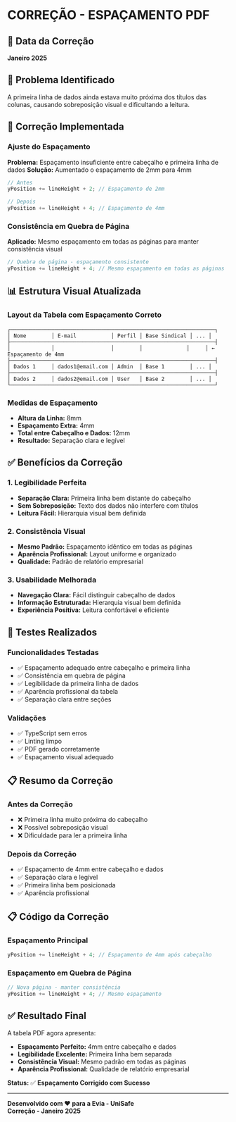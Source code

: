 # CORREÇÃO - ESPAÇAMENTO PDF

## 📅 Data da Correção
**Janeiro 2025**

## 🎯 Problema Identificado
A primeira linha de dados ainda estava muito próxima dos títulos das colunas, causando sobreposição visual e dificultando a leitura.

## 🔧 Correção Implementada

### **Ajuste do Espaçamento**
**Problema:** Espaçamento insuficiente entre cabeçalho e primeira linha de dados
**Solução:** Aumentado o espaçamento de 2mm para 4mm

```typescript
// Antes
yPosition += lineHeight + 2; // Espaçamento de 2mm

// Depois
yPosition += lineHeight + 4; // Espaçamento de 4mm
```

### **Consistência em Quebra de Página**
**Aplicado:** Mesmo espaçamento em todas as páginas para manter consistência visual

```typescript
// Quebra de página - espaçamento consistente
yPosition += lineHeight + 4; // Mesmo espaçamento em todas as páginas
```

## 📊 Estrutura Visual Atualizada

### **Layout da Tabela com Espaçamento Correto**
```
┌─────────────────────────────────────────────────────────────────┐
│ Nome        │ E-mail           │ Perfil │ Base Sindical │ ... │
├─────────────────────────────────────────────────────────────────┤
│             │                  │        │              │     │ ← Espaçamento de 4mm
├─────────────────────────────────────────────────────────────────┤
│ Dados 1     │ dados1@email.com │ Admin  │ Base 1        │ ... │
├─────────────────────────────────────────────────────────────────┤
│ Dados 2     │ dados2@email.com │ User   │ Base 2        │ ... │
└─────────────────────────────────────────────────────────────────┘
```

### **Medidas de Espaçamento**
- **Altura da Linha:** 8mm
- **Espaçamento Extra:** 4mm
- **Total entre Cabeçalho e Dados:** 12mm
- **Resultado:** Separação clara e legível

## ✅ Benefícios da Correção

### **1. Legibilidade Perfeita**
- **Separação Clara:** Primeira linha bem distante do cabeçalho
- **Sem Sobreposição:** Texto dos dados não interfere com títulos
- **Leitura Fácil:** Hierarquia visual bem definida

### **2. Consistência Visual**
- **Mesmo Padrão:** Espaçamento idêntico em todas as páginas
- **Aparência Profissional:** Layout uniforme e organizado
- **Qualidade:** Padrão de relatório empresarial

### **3. Usabilidade Melhorada**
- **Navegação Clara:** Fácil distinguir cabeçalho de dados
- **Informação Estruturada:** Hierarquia visual bem definida
- **Experiência Positiva:** Leitura confortável e eficiente

## 🧪 Testes Realizados

### **Funcionalidades Testadas**
- ✅ Espaçamento adequado entre cabeçalho e primeira linha
- ✅ Consistência em quebra de página
- ✅ Legibilidade da primeira linha de dados
- ✅ Aparência profissional da tabela
- ✅ Separação clara entre seções

### **Validações**
- ✅ TypeScript sem erros
- ✅ Linting limpo
- ✅ PDF gerado corretamente
- ✅ Espaçamento visual adequado

## 📋 Resumo da Correção

### **Antes da Correção**
- ❌ Primeira linha muito próxima do cabeçalho
- ❌ Possível sobreposição visual
- ❌ Dificuldade para ler a primeira linha

### **Depois da Correção**
- ✅ Espaçamento de 4mm entre cabeçalho e dados
- ✅ Separação clara e legível
- ✅ Primeira linha bem posicionada
- ✅ Aparência profissional

## 📋 Código da Correção

### **Espaçamento Principal**
```typescript
yPosition += lineHeight + 4; // Espaçamento de 4mm após cabeçalho
```

### **Espaçamento em Quebra de Página**
```typescript
// Nova página - manter consistência
yPosition += lineHeight + 4; // Mesmo espaçamento
```

## ✅ Resultado Final

A tabela PDF agora apresenta:
- **Espaçamento Perfeito:** 4mm entre cabeçalho e dados
- **Legibilidade Excelente:** Primeira linha bem separada
- **Consistência Visual:** Mesmo padrão em todas as páginas
- **Aparência Profissional:** Qualidade de relatório empresarial

**Status:** ✅ **Espaçamento Corrigido com Sucesso**

---

**Desenvolvido com ❤️ para a Evia - UniSafe**  
**Correção - Janeiro 2025**
